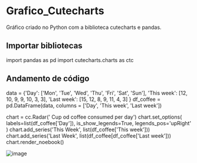 # Grafico_Cutecharts
Gráfico criado no Python com a biblioteca cutecharts e pandas.
## Importar bibliotecas
import pandas as pd
import cutecharts.charts as ctc
## Andamento de código
data = {'Day': ['Mon', 'Tue', 'Wed', 'Thu', 'Fri', 'Sat', 'Sun'],
       'This week': [12, 10, 9, 9, 10, 3, 3],
       'Last week': [15, 12, 8, 9, 11, 4, 3]
       }
 df_coffee = pd.DataFrame(data, columns = ['Day', 'This week', 'Last week'])
       
chart = cc.Radar(' Cup od coffee consumed per day')
chart.set_options(
labels=list(df_coffee['Day']),
is_show_legends=True,
legends_pos='upRight'
 )
chart.add_series('This Week', list(df_coffee['This week']))
chart.add_series('Last Week', list(df_coffee[df_coffee['Last week']))
chart.render_noebook()

![image](https://user-images.githubusercontent.com/98922466/165405046-c0674f6d-3e77-49f7-af0a-d1694a786bd2.png)

